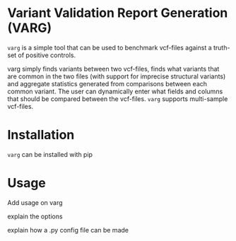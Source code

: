 # Variant Validation Report Generation (VARG)

```varg``` is a simple tool that can be used to benchmark vcf-files against a truth-set of positive controls.

varg simply finds variants between two vcf-files, finds what variants that are common in the two files (with support for imprecise structural variants)
and aggregate statistics generated from comparisons between each common variant. The user can dynamically enter what fields and columns that should be compared between the vcf-files. ```varg``` supports multi-sample vcf-files.

# Installation

```varg``` can be installed with pip

# Usage

Add usage on varg

explain the options

explain how a .py config file can be made
